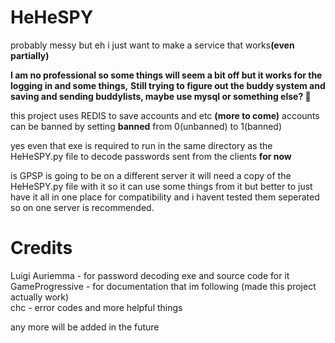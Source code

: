 # HeHeSPY

probably messy but eh i just want to make a service that works<divider>**(even partially)**

**I am no professional so some things will seem a bit off but it works for the logging in and some things,**
**Still trying to figure out the buddy system and saving and sending buddylists, maybe use mysql or something else? 🤔**

this project uses REDIS to save accounts and etc **(more to come)**
accounts can be banned by setting **banned** from 0(unbanned) to 1(banned)

yes even that exe is required to run in the same directory as the HeHeSPY.py file to decode passwords sent from the clients **for now**

is GPSP is going to be on a different server it will need a copy of the HeHeSPY.py file with it so it can use some things from it
but better to just have it all in one place for compatibility and i havent tested them seperated so on one server is recommended.


# Credits

Luigi Auriemma - for password decoding exe and source code for it<br>
GameProgressive - for documentation that im following (made this project actually work)<br>
chc - error codes and more helpful things

any more will be added in the future
